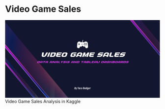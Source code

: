 # Video Game Sales
![](https://github.com/TacoBadger/Video-Game-Sales/blob/main/dataset.png?raw=true)
Video Game Sales Analysis in Kaggle
